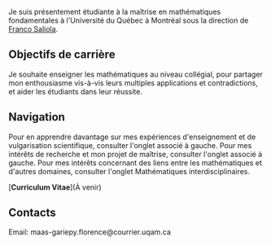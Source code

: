 
Je suis présentement étudiante à la maîtrise en mathématiques fondamentales à l'Université du Québec à Montréal sous la direction de [Franco Saliola](http://lacim.uqam.ca/~saliola/).

## Objectifs de carrière
Je souhaite enseigner les mathématiques au niveau collégial, pour partager mon enthousiasme vis-à-vis leurs multiples applications et contradictions, et aider les étudiants dans leur réussite.

## Navigation
Pour en apprendre davantage sur mes expériences d'enseignement et de vulgarisation scientifique, consulter l'onglet associé à gauche.
Pour mes intérêts de recherche et mon projet de maîtrise, consulter l'onglet associé à gauche.
Pour mes intérêts concernant des liens entre les mathématiques et d'autres domaines, consulter l'onglet Mathématiques interdisciplinaires. 

[**Curriculum Vitae**](À venir)

## Contacts
<span class="email">Email: maas-gariepy.florence<span></span><span>@</span><span></span>courrier.uqam<span>.</span>ca</span><span class="border"> </span>
